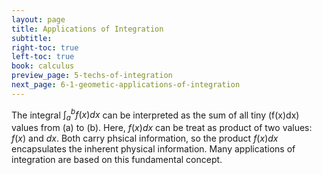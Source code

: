 ```yaml
---
layout: page
title: Applications of Integration
subtitle: 
right-toc: true
left-toc: true
book: calculus
preview_page: 5-techs-of-integration
next_page: 6-1-geometic-applications-of-integration
---
```


The integral $\displaystyle\int_a^b f(x)dx$ can be interpreted as the sum of all tiny \(f(x)dx\) values from \(a\) to \(b\). Here, $f(x)dx$ can be treat as product of two values: $f(x)$ and $dx$. Both carry phsical information, so the product $f(x)dx$ encapsulates the inherent physical information. Many applications of integration are based on this fundamental concept. 